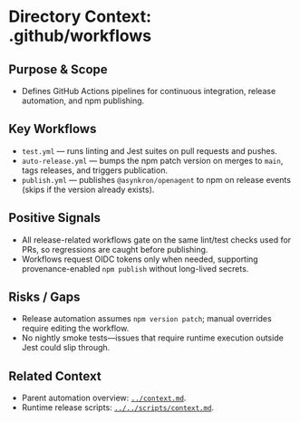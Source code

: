 # Directory Context: .github/workflows

## Purpose & Scope

- Defines GitHub Actions pipelines for continuous integration, release automation, and npm publishing.

## Key Workflows

- `test.yml` — runs linting and Jest suites on pull requests and pushes.
- `auto-release.yml` — bumps the npm patch version on merges to `main`, tags releases, and triggers publication.
- `publish.yml` — publishes `@asynkron/openagent` to npm on release events (skips if the version already exists).

## Positive Signals

- All release-related workflows gate on the same lint/test checks used for PRs, so regressions are caught before publishing.
- Workflows request OIDC tokens only when needed, supporting provenance-enabled `npm publish` without long-lived secrets.

## Risks / Gaps

- Release automation assumes `npm version patch`; manual overrides require editing the workflow.
- No nightly smoke tests—issues that require runtime execution outside Jest could slip through.

## Related Context

- Parent automation overview: [`../context.md`](../context.md).
- Runtime release scripts: [`../../scripts/context.md`](../../scripts/context.md).
